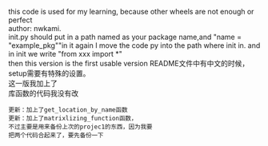 this code is used for my learning, 
because other wheels are not enough or perfect  
author: nwkami.   
init.py should put in a path named as your package name,and "name = "example_pkg""in it
again I move the code py into the path where init in. and in init we write "from xxx import *"  
then this version is the first usable version
README文件中有中文的时候，setup需要有特殊的设置。  
这一版我加上了  
库函数的代码我没有改  
~~~~~~~~~~~~~~~~~~~~~  
更新：加上了get_location_by_name函数  
更新：加上了matrixlizing_function函数，  
不过主要是用来备份上次的projec1的东西，因为我要  
把两个代码合起来了，要先备份一下